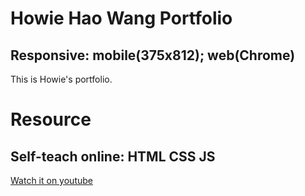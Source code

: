 # Howie Hao Wang Portfolio
## Responsive: mobile(375x812); web(Chrome) 
This is Howie's portfolio. 

# Resource
## Self-teach online: HTML CSS JS
[Watch it on youtube](https://youtu.be/AKNvTxWOdKw)
